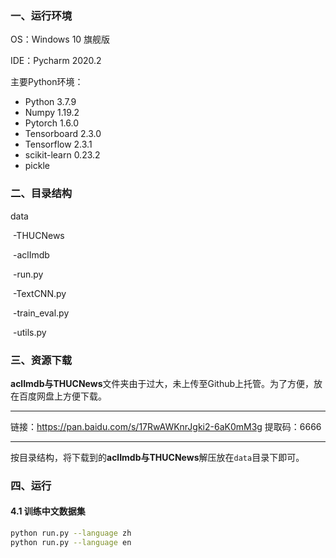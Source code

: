 ### 一、运行环境

OS：Windows 10 旗舰版

IDE：Pycharm 2020.2

主要Python环境：

- Python 3.7.9
- Numpy 1.19.2
- Pytorch 1.6.0
- Tensorboard 2.3.0
- Tensorflow 2.3.1
- scikit-learn 0.23.2
- pickle

### 二、目录结构

data

​		-THUCNews

​		-aclImdb

​		-run.py

​		-TextCNN.py

​		-train_eval.py

​		-utils.py

### 三、资源下载

**aclImdb与THUCNews**文件夹由于过大，未上传至Github上托管。为了方便，放在百度网盘上方便下载。

------

链接：https://pan.baidu.com/s/17RwAWKnrJgki2-6aK0mM3g 
提取码：6666 

-------

按目录结构，将下载到的**aclImdb与THUCNews**解压放在`data`目录下即可。

### 四、运行

#### 4.1 训练中文数据集

```bash
python run.py --language zh
python run.py --language en
```




